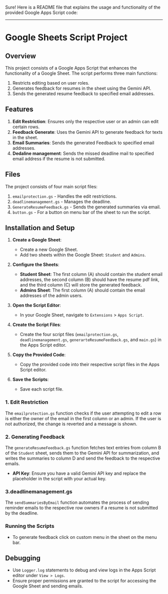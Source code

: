 Sure! Here is a README file that explains the usage and functionality of the provided Google Apps Script code:

---

# Google Sheets Script Project

## Overview

This project consists of a Google Apps Script that enhances the functionality of a Google Sheet. The script performs three main functions:

1. Restricts editing based on user roles.
2. Generates feedback for resumes in the sheet using the Gemini API.
3. Sends the generated resume feedback to specified email addresses.

## Features

1. **Edit Restriction**: Ensures only the respective user or an admin can edit certain rows.
2. **Feedback Generate**: Uses the Gemini API to generate feedback for texts in the sheet.
3. **Email Summaries**: Sends the generated Feedback to specified email addresses.
4. **Dedaline management**: Sends the missed deadline mail to specified email address if the resume is not submitted.

## Files

The project consists of four main script files:

1. `emailprotection.gs` - Handles the edit restrictions.
2. `deadlinemanagement.gs` - Manages the deadline.
3. `GenerateResumeFeedback.gs` - Sends the generated summaries via email.
4. `button.gs` - For a button on menu bar of the sheet to run the script.

## Installation and Setup

1. **Create a Google Sheet**:
   - Create a new Google Sheet.
   - Add two sheets within the Google Sheet: `Student` and `Admins`.

2. **Configure the Sheets**:
   - **Student Sheet**: The first column (A) should contain the student email addresses, the second column (B) should have the resume pdf link, and the third column (C) will store the generated feedback.
   - **Admins Sheet**: The first column (A) should contain the email addresses of the admin users.

3. **Open the Script Editor**:
   - In your Google Sheet, navigate to `Extensions` > `Apps Script`.

4. **Create the Script Files**:
   - Create the four script files (`emailprotection.gs`, `deadlinemanagement.gs`, `generarteResumeFeedback.gs`, and `main.gs`) in the Apps Script editor.

5. **Copy the Provided Code**:
   - Copy the provided code into their respective script files in the Apps Script editor.

6. **Save the Scripts**:
   - Save each script file.


### 1. Edit Restriction

The `emailprotection.gs` function checks if the user attempting to edit a row is either the owner of the email in the first column or an admin. If the user is not authorized, the change is reverted and a message is shown.

### 2. Generating Feedback

The `generateResumeFeedback.gs` function fetches text entries from column B of the `Student` sheet, sends them to the Gemini API for summarization, and writes the summaries to column D and send the feedback to the respective emails.

- **API Key**: Ensure you have a valid Gemini API key and replace the placeholder in the script with your actual key.

### 3.deadlinemanagement.gs

The `sendSummariesByEmail` function automates the process of sending reminder emails to the respective row owners if a resume is not submitted by the deadline.


### Running the Scripts

- To generate feedback click on custom menu in the sheet on the menu bar.

## Debugging

- Use `Logger.log` statements to debug and view logs in the Apps Script editor under `View > Logs`.
- Ensure proper permissions are granted to the script for accessing the Google Sheet and sending emails.


